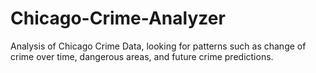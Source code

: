 # Chicago-Crime-Analyzer
Analysis of Chicago Crime Data, looking for patterns such as change of crime over time, dangerous areas, and future crime predictions.
